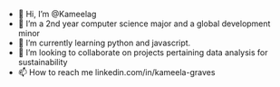 - 👋 Hi, I’m @Kameelag
- 👀 I’m a 2nd year computer science major and a global development minor
- 🌱 I’m currently learning python and javascript.
- 💞️ I’m looking to collaborate on projects pertaining data analysis for sustainability
- 📫 How to reach me linkedin.com/in/kameela-graves

